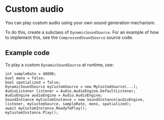 # Custom audio 



You can play custom audio using your own sound generation mechanism.

To do this, create a subclass of `DynamicSoundSource`. For an example of how to implement this, see the `CompressedSoundSource` source code.

## Example code

To play a custom `DynamicSoundSource` at runtime, use:

```
int sampleRate = 48000;
bool mono = false;
bool spatialized = false;
DynamicSoundSource myCustomSource = new MyCustomSource(...);
AudioListener listener = Audio.AudioEngine.DefaultListener;
AudioEngine audioEngine = Audio.AudioEngine;
SoundInstance myCustomInstance = new SoundInstance(audioEngine, listener, myCustomSource, sampleRate, mono, spatialized);
await myCustomInstance.ReadyToPlay();
myCustomInstance.Play();